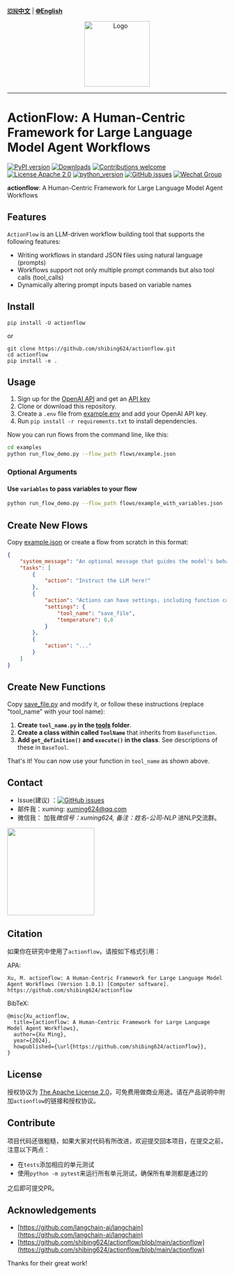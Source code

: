 [**🇨🇳中文**](https://github.com/shibing624/actionflow/blob/main/README.md) | [**🌐English**](https://github.com/shibing624/actionflow/blob/main/README_EN.md)

<div align="center">
  <a href="https://github.com/shibing624/actionflow">
    <img src="https://raw.githubusercontent.com/shibing624/actionflow/main/docs/logo.png" height="150" alt="Logo">
  </a>
</div>

-----------------

# ActionFlow: A Human-Centric Framework for Large Language Model Agent Workflows
[![PyPI version](https://badge.fury.io/py/actionflow.svg)](https://badge.fury.io/py/actionflow)
[![Downloads](https://static.pepy.tech/badge/actionflow)](https://pepy.tech/project/actionflow)
[![Contributions welcome](https://img.shields.io/badge/contributions-welcome-brightgreen.svg)](CONTRIBUTING.md)
[![License Apache 2.0](https://img.shields.io/badge/license-Apache%202.0-blue.svg)](LICENSE)
[![python_version](https://img.shields.io/badge/Python-3.5%2B-green.svg)](requirements.txt)
[![GitHub issues](https://img.shields.io/github/issues/shibing624/actionflow.svg)](https://github.com/shibing624/actionflow/issues)
[![Wechat Group](https://img.shields.io/badge/wechat-group-green.svg?logo=wechat)](#Contact)


**actionflow**: A Human-Centric Framework for Large Language Model Agent Workflows

## Features

`ActionFlow` is an LLM-driven workflow building tool that supports the following features:

- Writing workflows in standard JSON files using natural language (prompts)
- Workflows support not only multiple prompt commands but also tool calls (tool_calls)
- Dynamically altering prompt inputs based on variable names

## Install

```
pip install -U actionflow
```

or

```
git clone https://github.com/shibing624/actionflow.git
cd actionflow
pip install -e .
```

## Usage

1. Sign up for the [OpenAI API](https://platform.openai.com/overview) and get an [API key](https://help.openai.com/en/articles/4936850-where-do-i-find-my-secret-api-key)
2. Clone or download this repository.
3. Create a `.env` file from [example.env](https://github.com/shibing624/actionflow/blob/main/example.env) and add your OpenAI API key.
4. Run `pip install -r requirements.txt` to install dependencies.

Now you can run flows from the command line, like this:
```bash
cd examples
python run_flow_demo.py --flow_path flows/example.json
```
### Optional Arguments

#### Use `variables` to pass variables to your flow

```bash
python run_flow_demo.py --flow_path flows/example_with_variables.json --variables 'market=college students' 'price_point=$50'
```


## Create New Flows

Copy [example.json](https://github.com/shibing624/actionflow/blob/main/actionflow/examples/flows/example.json) or create a flow from scratch in this format:

```json
{
    "system_message": "An optional message that guides the model's behavior.",
    "tasks": [
        {
            "action": "Instruct the LLM here!"
        },
        {
            "action": "Actions can have settings, including function calls and temperature, like so:",
            "settings": {
                "tool_name": "save_file",
                "temperature": 0.8
            }
        },
        {
            "action": "..."
        }
    ]
}
```

## Create New Functions

Copy [save_file.py](https://github.com/shibing624/actionflow/blob/main/actionflow/tools/save_file.py) and modify it, or follow these instructions (replace "tool_name" with your tool name):

1. **Create `tool_name.py` in the [tools](https://github.com/shibing624/actionflow/tree/main/actionflow/functions) folder**.
2. **Create a class within called `ToolName`** that inherits from `BaseFunction`.
3. **Add `get_definition()` and `execute()` in the class**. See descriptions of these in `BaseTool`.

That's it! You can now use your function in `tool_name` as shown above. 

## Contact

- Issue(建议)
  ：[![GitHub issues](https://img.shields.io/github/issues/shibing624/actionflow.svg)](https://github.com/shibing624/actionflow/issues)
- 邮件我：xuming: xuming624@qq.com
- 微信我： 加我*微信号：xuming624, 备注：姓名-公司-NLP* 进NLP交流群。

<img src="https://github.com/shibing624/actionflow/blob/main/docs/wechat.jpeg" width="200" />

## Citation

如果你在研究中使用了`actionflow`，请按如下格式引用：

APA:

```
Xu, M. actionflow: A Human-Centric Framework for Large Language Model Agent Workflows (Version 1.0.1) [Computer software]. https://github.com/shibing624/actionflow
```

BibTeX:

```
@misc{Xu_actionflow,
  title={actionflow: A Human-Centric Framework for Large Language Model Agent Workflows},
  author={Xu Ming},
  year={2024},
  howpublished={\url{https://github.com/shibing624/actionflow}},
}
```

## License

授权协议为 [The Apache License 2.0](/LICENSE)，可免费用做商业用途。请在产品说明中附加`actionflow`的链接和授权协议。

## Contribute

项目代码还很粗糙，如果大家对代码有所改进，欢迎提交回本项目，在提交之前，注意以下两点：

- 在`tests`添加相应的单元测试
- 使用`python -m pytest`来运行所有单元测试，确保所有单测都是通过的

之后即可提交PR。

## Acknowledgements 

- [https://github.com/langchain-ai/langchain](https://github.com/langchain-ai/langchain)
- [https://github.com/shibing624/actionflow/blob/main/actionflow](https://github.com/shibing624/actionflow/blob/main/actionflow)

Thanks for their great work!
